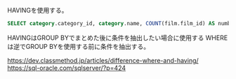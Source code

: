 
HAVINGを使用する。
```sql
SELECT category.category_id, category.name, COUNT(film.film_id) AS number_of_film FROM category LEFT JOIN film_category ON category.category_id = film_category.category_id LEFT JOIN film ON film_category.film_id = film.film_id GROUP BY category.category_id, category.name HAVING(number_of_film >= 60) ORDER BY number_of_film desc;
```

HAVINGはGROUP BYでまとめた後に条件を抽出したい場合に使用する
WHEREは逆でGROUP BYを使用する前に条件を抽出する。

https://dev.classmethod.jp/articles/difference-where-and-having/
https://sql-oracle.com/sqlserver/?p=424